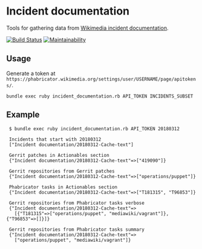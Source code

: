 # Incident documentation

Tools for gathering data from [Wikimedia incident documentation](https://wikitech.wikimedia.org/wiki/Incident_documentation).

[![Build Status](https://travis-ci.org/zeljkofilipin/incident-documentation.svg?branch=master)](https://travis-ci.org/zeljkofilipin/incident-documentation)
[![Maintainability](https://api.codeclimate.com/v1/badges/c3f54714f5ceda19e72c/maintainability)](https://codeclimate.com/github/zeljkofilipin/incident-documentation/maintainability)

## Usage

Generate a token at `https://phabricator.wikimedia.org/settings/user/USERNAME/page/apitokens/`.

    bundle exec ruby incident_documentation.rb API_TOKEN INCIDENTS_SUBSET

## Example

     $ bundle exec ruby incident_documentation.rb API_TOKEN 20180312

     Incidents that start with 20180312
     ["Incident documentation/20180312-Cache-text"]

     Gerrit patches in Actionables section
     {"Incident documentation/20180312-Cache-text"=>["419090"]}

     Gerrit repositories from Gerrit patches
     {"Incident documentation/20180312-Cache-text"=>["operations/puppet"]}

     Phabricator tasks in Actionables section
     {"Incident documentation/20180312-Cache-text"=>["T181315", "T96853"]}

     Gerrit repositories from Phabricator tasks verbose
     {"Incident documentation/20180312-Cache-text"=>
       [{"T181315"=>["operations/puppet", "mediawiki/vagrant"]}, {"T96853"=>[]}]}

     Gerrit repositories from Phabricator tasks summary
     {"Incident documentation/20180312-Cache-text"=>
       ["operations/puppet", "mediawiki/vagrant"]}
